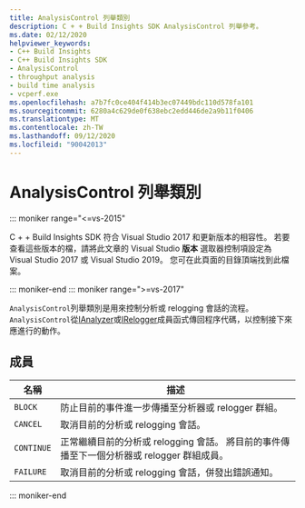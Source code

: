 ```yaml
---
title: AnalysisControl 列舉類別
description: C + + Build Insights SDK AnalysisControl 列舉參考。
ms.date: 02/12/2020
helpviewer_keywords:
- C++ Build Insights
- C++ Build Insights SDK
- AnalysisControl
- throughput analysis
- build time analysis
- vcperf.exe
ms.openlocfilehash: a7b7fc0ce404f414b3ec07449bdc110d578fa101
ms.sourcegitcommit: 6280a4c629de0f638ebc2edd446de2a9b11f0406
ms.translationtype: MT
ms.contentlocale: zh-TW
ms.lasthandoff: 09/12/2020
ms.locfileid: "90042013"
---
```

# <a name="analysiscontrol-enum-class"></a>AnalysisControl 列舉類別

::: moniker range="<=vs-2015"

C + + Build Insights SDK 符合 Visual Studio 2017 和更新版本的相容性。 若要查看這些版本的檔，請將此文章的 Visual Studio **版本** 選取器控制項設定為 Visual Studio 2017 或 Visual Studio 2019。 您可在此頁面的目錄頂端找到此檔案。

::: moniker-end
::: moniker range=">=vs-2017"

`AnalysisControl`列舉類別是用來控制分析或 relogging 會話的流程。 `AnalysisControl`從[IAnalyzer](ianalyzer-class.md)或[IRelogger](irelogger-class.md)成員函式傳回程序代碼，以控制接下來應進行的動作。

## <a name="members"></a>成員

| 名稱 | 描述 |
|--|--|
| `BLOCK` | 防止目前的事件進一步傳播至分析器或 relogger 群組。 |
| `CANCEL` | 取消目前的分析或 relogging 會話。 |
| `CONTINUE` | 正常繼續目前的分析或 relogging 會話。 將目前的事件傳播至下一個分析器或 relogger 群組成員。 |
| `FAILURE` | 取消目前的分析或 relogging 會話，併發出錯誤通知。 |

::: moniker-end
